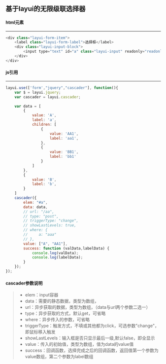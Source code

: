 ## 基于layui的无限级联选择器

#### **html元素**
-----------------
```javascript
<div class="layui-form-item">
    <label class="layui-form-label">选择框</label>
    <div class="layui-input-block">
        <input type="text" id="a" class="layui-input" readonly="readonly">
    </div>
</div>
```

#### **js引用**
-----------------
```javascript
layui.use(['form',"jquery","cascader"], function(){
    var $ = layui.jquery;
    var cascader = layui.cascader;
    
    var data = [
        {
            value: 'A',
            label: 'a',
            children: [
                {
                    value: 'AA1',
                    label: 'aa1',
                },
                {
                    value: 'BB1',
                    label: 'bb1'
                }
            ]
        },
        {
            value: 'B',
            label: 'b',
        }
    ]
    cascader({
        elem: "#a",
        data: data,
        // url: "/aa",
        // type: "post",
        // triggerType: "change",
        // showLastLevels: true,
        // where: {
        //     a: "aaa"
        // },
        value: ["A", "AA1"],
        success: function (valData,labelData) {
            console.log(valData);
            console.log(labelData);
        }
    });
});
```

#### **cascader参数说明**
> + elem：input容器
> + data：需要的静态数据，类型为数组，
> + url：异步获取的数据，类型为数组，（data与url两个参数二选一）
> + type：异步获取的方式，默认get，可省略
> + where：异步传入的参数，可省略
> + triggerType：触发方式，不填或其他都为click，可选参数"change"，即鼠标移入触发
> + showLastLevels：输入框是否只显示最后一级,默认false，即全显示
> + value：传入的初始值，类型为数组，值为data的value值
> + success：回调函数，选择完成之后的回调函数，返回值第一个参数为value数组，第二个参数为label数组



